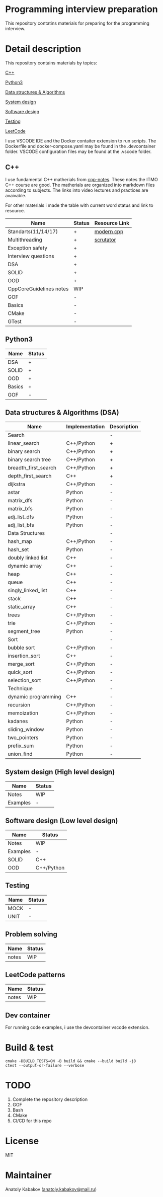 # Programming interview preparation

This repository contatins materials for preparing for the programming interview.

# Detail description

This repository contains materials by topics:

[С++](#C++)

[Python3](#Python)

[Data structures & Algorithms](#DSA)

[System design](#HLD)

[Software design](#LLD)

[Testing](#Testing)

[LeetCode](#LeetCode)

I use VSCODE IDE and the Docker contaiter extension to run scripts. The
Dockerfile and docker-compose.yaml may be found in the .devcontainer folder.
VSCODE configuration files may be found at the .vscode folder.

## <a id="C++">C++</a>

I use fundamental C++ matherials from
[cpp-notes](https://github.com/CPP-KT/cpp-notes/tree/master). These notes the
ITMO C++ course are good. The matherials are organized into markdown files
according to subjects. The links into video lectures and practices are
avaivable.

For other materials i made the table with current word status and link to
resource.

| Name                    | Status | Resource Link                                                                    |
| ----------------------- | ------ | -------------------------------------------------------------------------------- |
| Standarts(11/14/17)     | +      | [modern cpp](https://github.com/AnthonyCalandra/modern-cpp-features/tree/master) |
| Multithreading          | +      | [scrutator](http://scrutator.me/post/2012/04/04/parallel-world-p1.aspx)          |
| Exception safety        | +      | []()                                                                             |
| Interview questions     | +      | []()                                                                             |
| DSA                     | +      | []()                                                                             |
| SOLID                   | +      | []()                                                                             |
| OOD                     | +      | []()                                                                             |
| CppCoreGuidelines notes | WIP    | []()                                                                             |
| GOF                     | -      | []()                                                                             |
| Basics                  | -      | []()                                                                             |
| CMake                   | -      | []()                                                                             |
| GTest                   | -      | []()                                                                             |

## <a id="Python3">Python3</a>

| Name   | Status |
| ------ | ------ |
| DSA    | +      |
| SOLID  | +      |
| OOD    | +      |
| Basics | +      |
| GOF    | -      |

## <a id="DSA">Data structures & Algorithms (DSA)</a>

| Name                 | Implementation | Description |
| -------------------- | -------------- | ----------- |
| Search               |                | -           |
| linear_search        | C++/Python     | +           |
| binary search        | C++/Python     | +           |
| binary search tree   | C++/Python     | +           |
| breadth_first_search | C++/Python     | +           |
| depth_first_search   | C++            | +           |
| dijkstra             | C++/Python     | -           |
| astar                | Python         | -           |
| matrix_dfs           | Python         | -           |
| matrix_bfs           | Python         | -           |
| adj_list_dfs         | Python         | -           |
| adj_list_bfs         | Python         | -           |
| Data Structures      |                | -           |
| hash_map             | C++/Python     | -           |
| hash_set             | Python         | -           |
| doubly linked list   | C++            | -           |
| dynamic array        | C++            | -           |
| heap                 | C++            | -           |
| queue                | C++            | -           |
| singly_linked_list   | C++            | -           |
| stack                | C++            | -           |
| static_array         | C++            | -           |
| trees                | C++/Python     | -           |
| trie                 | C++/Python     | -           |
| segment_tree         | Python         | -           |
| Sort                 |                | -           |
| bubble sort          | C++/Python     | -           |
| insertion_sort       | C++            | -           |
| merge_sort           | C++/Python     | -           |
| quick_sort           | C++/Python     | -           |
| selection_sort       | C++/Python     | -           |
| Technique            |                | -           |
| dynamic programming  | C++            | -           |
| recursion            | C++/Python     | -           |
| memoization          | C++/Python     | -           |
| kadanes              | Python         | -           |
| sliding_window       | Python         | -           |
| two_pointers         | Python         | -           |
| prefix_sum           | Python         | -           |
| union_find           | Python         | -           |

## <a id="HDL">System design (High level design)</a>

| Name     | Status |
| -------- | ------ |
| Notes    | WIP    |
| Examples | -      |

## <a id="LLD">Software design (Low level design)</a>

| Name     | Status     |
| -------- | ---------- |
| Notes    | WIP        |
| Examples | -          |
| SOLID    | C++        |
| OOD      | C++/Python |

## <a id="Testing">Testing</a>

| Name | Status |
| ---- | ------ |
| MOCK | -      |
| UNIT | -      |

## <a id="Testing">Problem solving</a>

| Name  | Status |
| ----- | ------ |
| notes | WIP    |

## <a id="LeetCode">LeetCode patterns</a>

| Name  | Status |
| ----- | ------ |
| notes | WIP    |

## <a id="container">Dev container</a>

For running code examples, i use the devcontainer vscode extension.

# Build & test

```
cmake -DBUILD_TESTS=ON -B build && cmake --build build -j8
ctest --output-or-failure --verbose
```

# TODO

1. Complete the repository description
2. GOF
3. Bash
4. CMake
5. CI/CD for this repo

# License

MIT

# Maintainer

Anatoly Kabakov (anatoly.kabakov@mail.ru)
